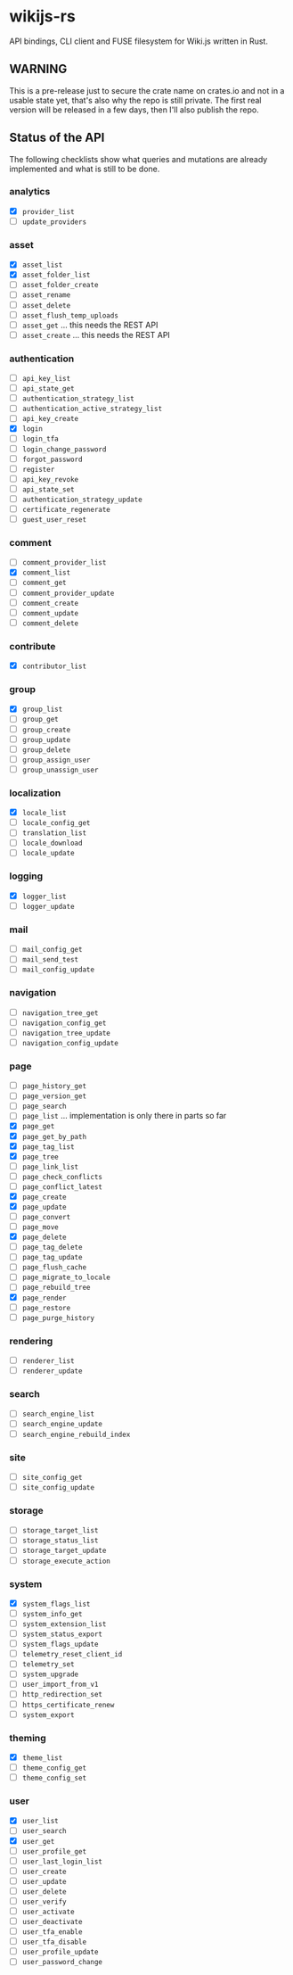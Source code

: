 # wikijs-rs
API bindings, CLI client and FUSE filesystem for Wiki.js written in Rust.

## WARNING
This is a pre-release just to secure the crate name on crates.io and not
in a usable state yet, that's also why the repo is still private. The first
real version will be released in a few days, then I'll also publish the repo.

## Status of the API
The following checklists show what queries and mutations are already
implemented and what is still to be done.

### analytics
- [x] `provider_list`
- [ ] `update_providers`

### asset
- [x] `asset_list`
- [x] `asset_folder_list`
- [ ] `asset_folder_create`
- [ ] `asset_rename`
- [ ] `asset_delete`
- [ ] `asset_flush_temp_uploads`
- [ ] `asset_get` ... this needs the REST API
- [ ] `asset_create` ... this needs the REST API

### authentication
- [ ] `api_key_list`
- [ ] `api_state_get`
- [ ] `authentication_strategy_list`
- [ ] `authentication_active_strategy_list`
- [ ] `api_key_create`
- [x] `login`
- [ ] `login_tfa`
- [ ] `login_change_password`
- [ ] `forgot_password`
- [ ] `register`
- [ ] `api_key_revoke`
- [ ] `api_state_set`
- [ ] `authentication_strategy_update`
- [ ] `certificate_regenerate`
- [ ] `guest_user_reset`

### comment
- [ ] `comment_provider_list`
- [x] `comment_list`
- [ ] `comment_get`
- [ ] `comment_provider_update`
- [ ] `comment_create`
- [ ] `comment_update`
- [ ] `comment_delete`

### contribute
- [x] `contributor_list`

### group
- [x] `group_list`
- [ ] `group_get`
- [ ] `group_create`
- [ ] `group_update`
- [ ] `group_delete`
- [ ] `group_assign_user`
- [ ] `group_unassign_user`

### localization
- [x] `locale_list`
- [ ] `locale_config_get`
- [ ] `translation_list`
- [ ] `locale_download`
- [ ] `locale_update`

### logging
- [x] `logger_list`
- [ ] `logger_update`

### mail
- [ ] `mail_config_get`
- [ ] `mail_send_test`
- [ ] `mail_config_update`

### navigation
- [ ] `navigation_tree_get`
- [ ] `navigation_config_get`
- [ ] `navigation_tree_update`
- [ ] `navigation_config_update`

### page
- [ ] `page_history_get`
- [ ] `page_version_get`
- [ ] `page_search`
- [ ] `page_list` ... implementation is only there in parts so far
- [x] `page_get`
- [x] `page_get_by_path`
- [x] `page_tag_list`
- [x] `page_tree`
- [ ] `page_link_list`
- [ ] `page_check_conflicts`
- [ ] `page_conflict_latest`
- [x] `page_create`
- [x] `page_update`
- [ ] `page_convert`
- [ ] `page_move`
- [x] `page_delete`
- [ ] `page_tag_delete`
- [ ] `page_tag_update`
- [ ] `page_flush_cache`
- [ ] `page_migrate_to_locale`
- [ ] `page_rebuild_tree`
- [x] `page_render`
- [ ] `page_restore`
- [ ] `page_purge_history`

### rendering
- [ ] `renderer_list`
- [ ] `renderer_update`

### search
- [ ] `search_engine_list`
- [ ] `search_engine_update`
- [ ] `search_engine_rebuild_index`

### site
- [ ] `site_config_get`
- [ ] `site_config_update`

### storage
- [ ] `storage_target_list`
- [ ] `storage_status_list`
- [ ] `storage_target_update`
- [ ] `storage_execute_action`

### system
- [x] `system_flags_list`
- [ ] `system_info_get`
- [ ] `system_extension_list`
- [ ] `system_status_export`
- [ ] `system_flags_update`
- [ ] `telemetry_reset_client_id`
- [ ] `telemetry_set`
- [ ] `system_upgrade`
- [ ] `user_import_from_v1`
- [ ] `http_redirection_set`
- [ ] `https_certificate_renew`
- [ ] `system_export`

### theming
- [x] `theme_list`
- [ ] `theme_config_get`
- [ ] `theme_config_set`

### user
- [x] `user_list`
- [ ] `user_search`
- [x] `user_get`
- [ ] `user_profile_get`
- [ ] `user_last_login_list`
- [ ] `user_create`
- [ ] `user_update`
- [ ] `user_delete`
- [ ] `user_verify`
- [ ] `user_activate`
- [ ] `user_deactivate`
- [ ] `user_tfa_enable`
- [ ] `user_tfa_disable`
- [ ] `user_profile_update`
- [ ] `user_password_change`
